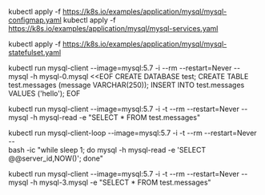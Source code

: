 kubectl apply -f https://k8s.io/examples/application/mysql/mysql-configmap.yaml
kubectl apply -f https://k8s.io/examples/application/mysql/mysql-services.yaml

kubectl apply -f https://k8s.io/examples/application/mysql/mysql-statefulset.yaml


kubectl run mysql-client --image=mysql:5.7 -i --rm --restart=Never --\
  mysql -h mysql-0.mysql <<EOF
CREATE DATABASE test;
CREATE TABLE test.messages (message VARCHAR(250));
INSERT INTO test.messages VALUES ('hello');
EOF

kubectl run mysql-client --image=mysql:5.7 -i -t --rm --restart=Never --\
  mysql -h mysql-read -e "SELECT * FROM test.messages"

kubectl run mysql-client-loop --image=mysql:5.7 -i -t --rm --restart=Never --\
  bash -ic "while sleep 1; do mysql -h mysql-read -e 'SELECT @@server_id,NOW()'; done"

  kubectl run mysql-client --image=mysql:5.7 -i -t --rm --restart=Never --\
  mysql -h mysql-3.mysql -e "SELECT * FROM test.messages"  